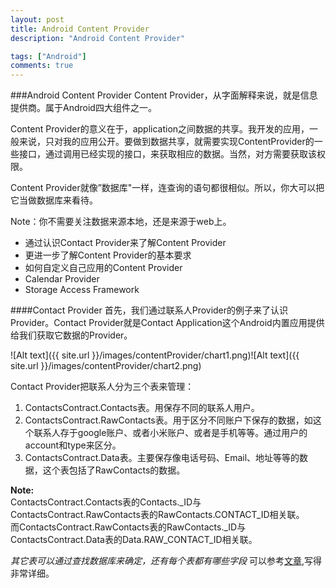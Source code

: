 ```yaml
---
layout: post
title: Android Content Provider
description: "Android Content Provider"

tags: ["Android"]
comments: true
---
```


###Android Content Provider
Content Provider，从字面解释来说，就是信息提供商。属于Android四大组件之一。

Content Provider的意义在于，application之间数据的共享。我开发的应用，一般来说，只对我的应用公开。要做到数据共享，就需要实现ContentProvider的一些接口，通过调用已经实现的接口，来获取相应的数据。当然，对方需要获取该权限。

Content Provider就像”数据库"一样，连查询的语句都很相似。所以，你大可以把它当做数据库来看待。

Note：你不需要关注数据来源本地，还是来源于web上。

* 通过认识Contact Provider来了解Content Provider
* 更进一步了解Content Provider的基本要求
* 如何自定义自己应用的Content Provider
* Calendar Provider
* Storage Access Framework


####Contact Provider
首先，我们通过联系人Provider的例子来了认识Provider。Contact Provider就是Contact Application这个Android内置应用提供给我们获取它数据的Provider。

![Alt text]({{ site.url }}/images/contentProvider/chart1.png)![Alt text]({{ site.url }}/images/contentProvider/chart2.png)


Contact Provider把联系人分为三个表来管理：    
1. ContactsContract.Contacts表。用保存不同的联系人用户。    
2. ContactsContract.RawContacts表。用于区分不同账户下保存的数据，如这个联系人存于google账户、或者小米账户、或者是手机等等。通过用户的account和type来区分。   
3. ContactsContract.Data表。主要保存像电话号码、Email、地址等等的数据，这个表包括了RawContacts的数据。

**Note:**     
ContactsContract.Contacts表的Contacts._ID与ContactsContract.RawContacts表的RawContacts.CONTACT_ID相关联。     
而ContactsContract.RawContacts表的RawContacts._ID与ContactsContract.Data表的Data.RAW_CONTACT_ID相关联。

*其它表可以通过查找数据库来确定，还有每个表都有哪些字段*
可以参考[文章](http://wenku.baidu.com/view/105199828762caaedd33d4d8),写得非常详细。